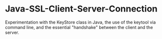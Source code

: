 # Java-SSL-Client-Server-Connection
Experimentation with the KeyStore class in Java, the use of the keytool via command line, and the essential "handshake" between the client and the server.
